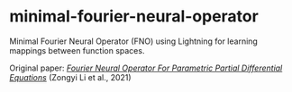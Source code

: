 # minimal-fourier-neural-operator

Minimal Fourier Neural Operator (FNO) using Lightning for learning mappings between function spaces.

Original paper: [*Fourier Neural Operator For Parametric Partial Differential Equations*](https://arxiv.org/pdf/2010.08895.pdf) (Zongyi Li et al., 2021)

